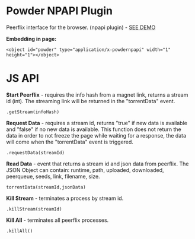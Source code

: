 # Powder NPAPI Plugin
Peerflix interface for the browser. (npapi plugin) - [SEE DEMO](http://jaruba.github.io/PowderNPAPI/)

**Embedding in page:**

    <object id="powder" type="application/x-powdernpapi" width="1" height="1"></object>


JS API
==============

**Start Peerflix** - requires the info hash from a magnet link, returns a stream id (int). The streaming link will be returned in the "torrentData" event.

    .getStream(infoHash)

**Request Data** - requires a stream id, returns "true" if new data is available and "false" if no new data is available. This function does not return the data in order to not freeze the page while waiting for a response, the data will come when the "torrentData" event is triggered.

    .requestData(streamId)

**Read Data** - event that returns a stream id and json data from peerflix. The JSON Object can contain: runtime, path, uploaded, downloaded, peerqueue, seeds, link, filename, size.

    torrentData(streamId,jsonData)

**Kill Stream** - terminates a process by stream id.

    .killStream(streamId)

**Kill All** - terminates all peerflix processes.

    .killAll()
